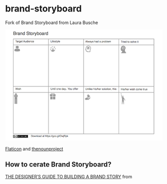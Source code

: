 # brand-storyboard
Fork of Brand Storyboard from  Laura Busche

![Brand Storyboard](https://github.com/anilkk/brand-storyboard/raw/master/brand%20storyborad.png "Brand Storyboard")

[Flaticon](http://www.flaticon.com/)  and [thenounproject](https://thenounproject.com)

## How to cerate Brand Storyboard?
[THE DESIGNER’S GUIDE TO BUILDING A BRAND STORY](https://www.invisionapp.com/blog/the-designers-guide-to-building-a-brand-story/) from 
